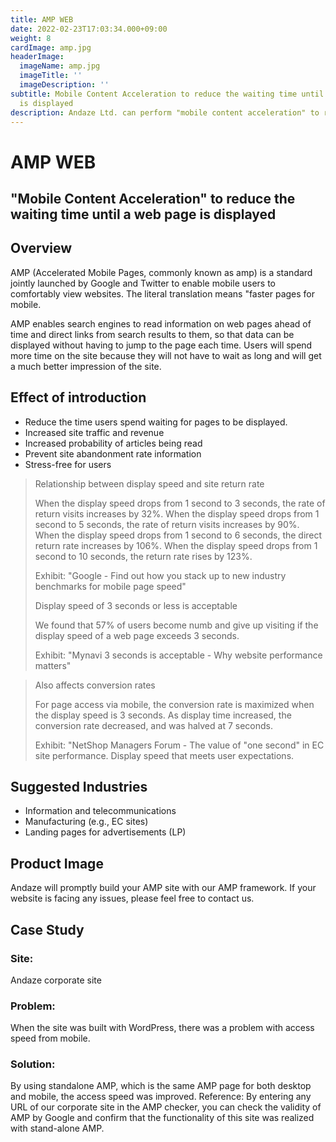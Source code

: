```yaml
---
title: AMP WEB
date: 2022-02-23T17:03:34.000+09:00
weight: 8
cardImage: amp.jpg
headerImage:
  imageName: amp.jpg
  imageTitle: ''
  imageDescription: ''
subtitle: Mobile Content Acceleration to reduce the waiting time until a web page
  is displayed
description: Andaze Ltd. can perform "mobile content acceleration" to reduce the waiting time for web pages to be displayed by AMP WEB. If your company's website is facing any issues, please feel free to contact us.
---
```

# AMP WEB

## "Mobile Content Acceleration" to reduce the waiting time until a web page is displayed



## Overview

AMP (Accelerated Mobile Pages, commonly known as amp) is a standard jointly launched by Google and Twitter to enable mobile users to comfortably view websites. The literal translation means "faster pages for mobile.

AMP enables search engines to read information on web pages ahead of time and direct links from search results to them, so that data can be displayed without having to jump to the page each time. Users will spend more time on the site because they will not have to wait as long and will get a much better impression of the site.



## Effect of introduction

* Reduce the time users spend waiting for pages to be displayed.
* Increased site traffic and revenue
* Increased probability of articles being read
* Prevent site abandonment rate information
* Stress-free for users

> Relationship between display speed and site return rate
>
> When the display speed drops from 1 second to 3 seconds, the rate of return visits increases by 32%. When the display speed drops from 1 second to 5 seconds, the rate of return visits increases by 90%. When the display speed drops from 1 second to 6 seconds, the direct return rate increases by 106%. When the display speed drops from 1 second to 10 seconds, the return rate rises by 123%.
>
> Exhibit: "Google - Find out how you stack up to new industry benchmarks for mobile page speed"
>
> Display speed of 3 seconds or less is acceptable
>
> We found that 57% of users become numb and give up visiting if the display speed of a web page exceeds 3 seconds.
>
> Exhibit: "Mynavi 3 seconds is acceptable - Why website performance matters"

> Also affects conversion rates
>
> For page access via mobile, the conversion rate is maximized when the display speed is 3 seconds. As display time increased, the conversion rate decreased, and was halved at 7 seconds.
>
> Exhibit: "NetShop Managers Forum - The value of "one second" in EC site performance. Display speed that meets user expectations.



## Suggested Industries

* Information and telecommunications
* Manufacturing (e.g., EC sites)
* Landing pages for advertisements (LP)



## Product Image

Andaze will promptly build your AMP site with our AMP framework. If your website is facing any issues, please feel free to contact us.



## Case Study

### Site:

Andaze corporate site

### Problem:

When the site was built with WordPress, there was a problem with access speed from mobile.

### Solution:

By using standalone AMP, which is the same AMP page for both desktop and mobile, the access speed was improved. Reference: By entering any URL of our corporate site in the AMP checker, you can check the validity of AMP by Google and confirm that the functionality of this site was realized with stand-alone AMP.